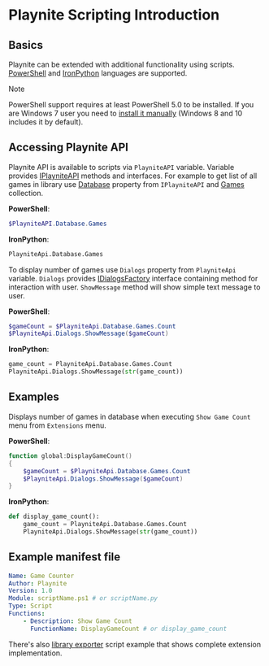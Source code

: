 Playnite Scripting Introduction
=====================

Basics
---------------------

Playnite can be extended with additional functionality using scripts. [PowerShell](https://docs.microsoft.com/en-us/powershell/) and [IronPython](http://ironpython.net/) languages are supported.


> [!NOTE] 
> PowerShell support requires at least PowerShell 5.0 to be installed. If you are Windows 7 user you need to [install it manually](https://www.microsoft.com/en-us/download/details.aspx?id=54616) (Windows 8 and 10 includes it by default).

Accessing Playnite API
---------------------

Playnite API is available to scripts via `PlayniteAPI` variable. Variable provides [IPlayniteAPI](xref:Playnite.SDK.IPlayniteAPI) methods and interfaces. For example to get list of all games in library use [Database](xref:Playnite.SDK.IPlayniteAPI.Database) property from `IPlayniteAPI` and [Games](xref:Playnite.SDK.IGameDatabase.Games) collection.

**PowerShell**:

```powershell
$PlayniteAPI.Database.Games
```

**IronPython**:

```python
PlayniteApi.Database.Games
```

To display number of games use `Dialogs` property from `PlayniteApi` variable. `Dialogs` provides [IDialogsFactory](xref:Playnite.SDK.IDialogsFactory) interface containing method for interaction with user. `ShowMessage` method will show simple text message to user.

**PowerShell**:

```powershell
$gameCount = $PlayniteApi.Database.Games.Count
$PlayniteApi.Dialogs.ShowMessage($gameCount)
```

**IronPython**:

```python
game_count = PlayniteApi.Database.Games.Count
PlayniteApi.Dialogs.ShowMessage(str(game_count))
```

Examples
---------------------

Displays number of games in database when executing `Show Game Count` menu from `Extensions` menu.

**PowerShell**:

```powershell
function global:DisplayGameCount()
{
    $gameCount = $PlayniteApi.Database.Games.Count
    $PlayniteApi.Dialogs.ShowMessage($gameCount)
}
```

**IronPython**:

```python
def display_game_count():
    game_count = PlayniteApi.Database.Games.Count
    PlayniteApi.Dialogs.ShowMessage(str(game_count))
```

## Example manifest file

```yaml
Name: Game Counter
Author: Playnite
Version: 1.0
Module: scriptName.ps1 # or scriptName.py
Type: Script
Functions: 
    - Description: Show Game Count
      FunctionName: DisplayGameCount # or display_game_count
```

There's also [library exporter](https://github.com/JosefNemec/Playnite/tree/master/source/Plugins/LibraryExporter) script example that shows complete extension implementation.